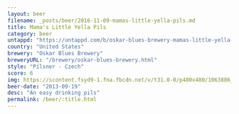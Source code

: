 ```yaml
---
layout: beer
filename: _posts/beer/2016-11-09-mamas-little-yella-pils.md
title: Mama's Little Yella Pils
category: beer
untappd: "https://untappd.com/b/oskar-blues-brewery-mamas-little-yella-pils/5210"
country: "United States"
brewery: "Oskar Blues Brewery"
breweryURL: "/brewery/oskar-blues-brewery.html"
style: "Pilsner - Czech"
score: 6
img: https://scontent.fsyd9-1.fna.fbcdn.net/v/t31.0-0/p480x480/1063886_10151929072773745_1085795541_o.jpg?_nc_cat=103&_nc_sid=e007fa&_nc_ohc=Q-XKBq0azeUAX_68jXA&_nc_ht=scontent.fsyd9-1.fna&tp=6&oh=6f0d4c711cadc79e2bfb780d864e8c6a&oe=5F955C88
beer-date: "2013-09-19"
desc: "An easy drinking pils"
permalink: /beer/:title.html
---
```

